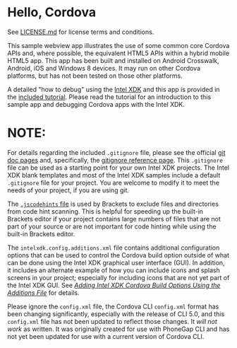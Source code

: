 # Hello, Cordova

See [LICENSE.md][] for license terms and conditions.

  [LICENSE.md]: LICENSE.md

This sample webview app illustrates the use of some common core Cordova APIs
and, where possible, the equivalent HTML5 APIs within a hybrid mobile HTML5 app.
This app has been built and installed on Android Crosswalk, Android, iOS
and Windows 8 devices. It may run on other Cordova platforms, but has not been
tested on those other platforms.

A detailed "how to debug" using the [Intel XDK][1] and this app is provided in
the [included tutorial][]. Please read the tutorial for an introduction to this
sample app and debugging Cordova apps with the Intel XDK.

[included tutorial]: docs/README.md
[1]: <http://xdk.intel.com>

# NOTE:

For details regarding the included `.gitignore` file, please see the official
[git doc pages][2] and, specifically, the [gitignore reference page][3]. This 
`.gitignore` file can be used as a starting point for your own Intel XDK
projects. The Intel XDK blank templates and most of the Intel XDK samples
include a default `.gitignore` file for your project. You are welcome to
modify it to meet the needs of your project, if you are using git.

[2]: <http://git-scm.com/doc>
[3]: <http://git-scm.com/docs/gitignore>

The [`.jscodehints` file][] is used by Brackets to exclude files and directories
from code hint scanning. This is helpful for speeding up the built-in
Brackets editor if your project contains large numbers of files that are not 
part of your source or are not important for code hinting while using the
built-in Brackets editor.

[`.jscodehints` file]: <https://github.com/adobe/brackets/wiki/JavaScript-Code-Hints#configuration>

The `intelxdk.config.additions.xml` file contains additional configuration 
options that can be used to control the Cordova build option outside of what
can be done using the Intel XDK graphical user interface (GUI). In addition,
it includes an alternate example of how you can include icons and splash screens
in your project; especially for including icons that are not yet part of the
Intel XDK GUI. See [_Adding Intel XDK Cordova Build Options Using the Additions
File_][4] for details.

[4]: <https://software.intel.com/en-us/xdk/docs/adding-special-build-options-to-your-xdk-cordova-app-with-the-intelxdk-config-additions-xml-file>

Please ignore the `config.xml` file, the Cordova CLI `config.xml` format has
been changing significantly, especially with the release of CLI 5.0, and this
`config.xml` file has not been updated to reflect those changes. It _will not
work_ as written. It was originally created for use with PhoneGap CLI and has
not yet been updated for use with a current version of Cordova CLI.
